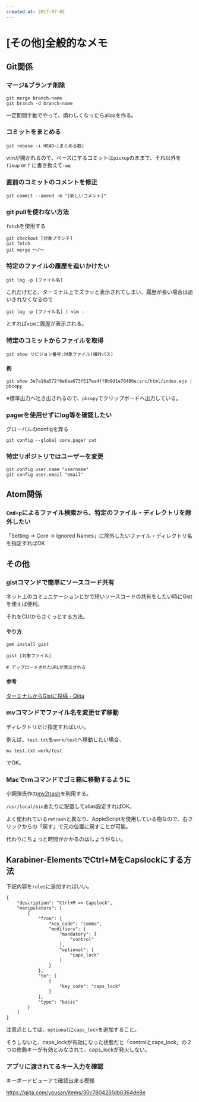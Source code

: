 ```yaml
---
created_at: 2017-07-02
---
```


# [その他]全般的なメモ


## Git関係

### マージ&ブランチ削除

```
git merge branch-name
git branch -d branch-name
```

一定期間手動でやって、煩わしくなったらaliasを作る。

### コミットをまとめる

```
git rebase -i HEAD~[まとめる数]
```

vimが開かれるので、ベースにするコミットは`pickup`のままで、それ以外を`fixup` or `f` に書き換えて`:wq`


### 直前のコミットのコメントを修正

```
git commit --amend -m "[新しいコメント]"
```

### git pullを使わない方法

`fetch`を使用する

```
git checkout [対象ブランチ]
git fetch
git merge ～/～
```

### 特定のファイルの履歴を追いかけたい

```
git log -p [ファイル名]
```

これだけだと、ターミナル上でズラッと表示されてしまい、履歴が長い場合は追いきれなくなるので

```
git log -p [ファイル名] | vim -
```

とすれば`vim`に履歴が表示される。


### 特定のコミットからファイルを取得

```
git show リビジョン番号:対象ファイル(相対パス)
```

#### 例

```
git show 3e7a16a572f6e6aa673f517ea4ff8b9d1e70486e:src/html/index.ejs | pbcopy
```

※標準出力へ吐き出されるので、`pbcopy`でクリップボードへ出力している。

### pagerを使用せずにlog等を確認したい

グローバルのconfigを弄る

```
git config --global core.pager cat
```

### 特定リポジトリではユーザーを変更

```
git config user.name "username"
git config user.email "email"
```


## Atom関係

### `Cmd+p`によるファイル検索から、特定のファイル・ディレクトリを除外したい

「Setting -> Core -> Ignored Names」に除外したいファイル・ディレクトリ名を指定すればOK


## その他

### gistコマンドで簡単にソースコード共有

ネット上のコミュニケーションとかで短いソースコードの共有をしたい時にGistを使えば便利。

それをCUIからさくっとする方法。

#### やり方

```
gem install gist

gist [対象ファイル]

# アップロードされたURLが表示される
```

#### 参考

[ターミナルからGistに投稿 - Qiita](http://qiita.com/smison/items/d7fdec3a1b74a0d22c36)


### mvコマンドでファイル名を変更せず移動

ディレクトリだけ指定すればいい。

例えば、`test.txt`を`work/test`へ移動したい場合、

```
mv test.txt work/test
```

でOK。


### Macでrmコマンドでゴミ箱に移動するように

小飼弾氏作の[mv2trash](https://github.com/dankogai/osx-mv2trash/blob/master/bin/mv2trash)を利用する。

`/usr/local/bin`あたりに配置してalias設定すればOK。

よく使われている`rmtrash`と異なり、AppleScriptを使用している物なので、右クリックからの「戻す」で元の位置に戻すことが可能。

代わりにちょっと時間がかかるのはしょうがない。




## Karabiner-ElementsでCtrl+MをCapslockにする方法

下記内容を`rules`に追加すればいい。

```
{
    "description": "Ctrl+M => Capslock",
    "manipulators": [
        {
            "from": {
                "key_code": "comma",
                "modifiers": {
                    "mandatory": [
                        "control"
                    ],
                    "optional": [
                        "caps_lock"
                    ]
                }
            },
            "to": [
                {
                    "key_code": "caps_lock"
                }
            ],
            "type": "basic"
        }
    ]
}
```

注意点としては、`optional`に`caps_lock`を追加すること。

そうしないと、caps_lockが有効になった状態だと「controlとcaps_lock」の２つの修飾キーが有効とみなされて、caps_lockが発火しない。

### アプリに渡されてるキー入力を確認

キーボードビューアで確認出来る模様

https://qiita.com/yousan/items/30c7804261db6364de8e

